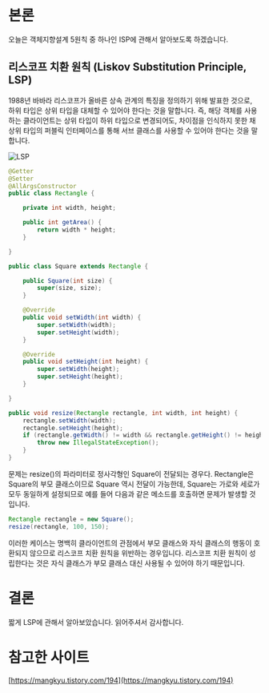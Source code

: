 # 본론

오늘은 객체지향설계 5원칙 중 하나인 ISP에 관해서 알아보도록 하겠습니다.

## 리스코프 치환 원칙 (Liskov Substitution Principle, LSP)

1988년 바바라 리스코프가 올바른 상속 관계의 특징을 정의하기 위해 발표한 것으로, 하위 타입은 상위 타입을 대체할 수 있어야 한다는 것을 말합니다. 즉, 해당 객체를 사용하는 클라이언트는 상위 타입이 하위 타입으로 변경되어도, 차이점을 인식하지 못한 채 상위 타입의 퍼블릭 인터페이스를 통해 서브 클래스를 사용할 수 있어야 한다는 것을 말합니다.

![LSP](./LSP.png)

```java
@Getter
@Setter
@AllArgsConstructor
public class Rectangle {

    private int width, height;

    public int getArea() {
        return width * height;
    }

}

public class Square extends Rectangle {

    public Square(int size) {
        super(size, size);
    }

    @Override
    public void setWidth(int width) {
        super.setWidth(width);
        super.setHeight(width);
    }

    @Override
    public void setHeight(int height) {
        super.setWidth(height);
        super.setHeight(height);
    }

}
```

```java
public void resize(Rectangle rectangle, int width, int height) {
    rectangle.setWidth(width);
    rectangle.setHeight(height);
    if (rectangle.getWidth() != width && rectangle.getHeight() != height) {
        throw new IllegalStateException();
    }
}
```

문제는 resize()의 파라미터로 정사각형인 Square이 전달되는 경우다. Rectangle은 Square의 부모 클래스이므로 Square 역시 전달이 가능한데, Square는 가로와 세로가 모두 동일하게 설정되므로 예를 들어 다음과 같은 메소드를 호출하면 문제가 발생할 것입니다.

```java
Rectangle rectangle = new Square();
resize(rectangle, 100, 150);
```

이러한 케이스는 명백히 클라이언트의 관점에서 부모 클래스와 자식 클래스의 행동이 호환되지 않으므로 리스코프 치환 원칙을 위반하는 경우입니다. 리스코프 치환 원칙이 성립한다는 것은 자식 클래스가 부모 클래스 대신 사용될 수 있어야 하기 때문입니다.

# 결론

짧게 LSP에 관해서 알아보았습니다. 읽어주셔서 감사합니다.

# 참고한 사이트

[https://mangkyu.tistory.com/194](https://mangkyu.tistory.com/194)
